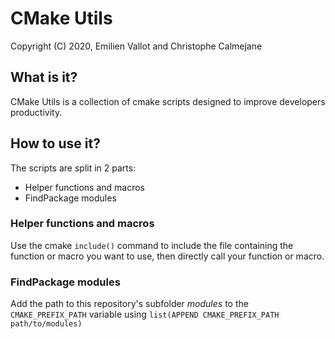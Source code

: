 # CMake Utils
Copyright (C) 2020, Emilien Vallot and Christophe Calmejane

## What is it?

CMake Utils is a collection of cmake scripts designed to improve developers productivity.

## How to use it?

The scripts are split in 2 parts:
 - Helper functions and macros
 - FindPackage modules

### Helper functions and macros

Use the cmake `include()` command to include the file containing the function or macro you want to use, then directly call your function or macro.

### FindPackage modules

Add the path to this repository's subfolder _modules_ to the `CMAKE_PREFIX_PATH` variable using `list(APPEND CMAKE_PREFIX_PATH path/to/modules)`
